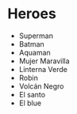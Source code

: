 # Heroes

* Superman
* Batman
* Aquaman
* Mujer Maravilla
* Linterna Verde
* Robin
* Volcán Negro
* El santo
* El blue
